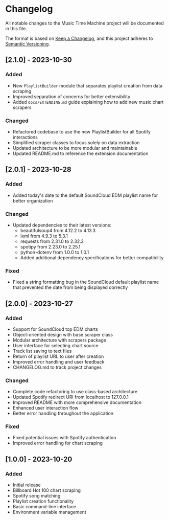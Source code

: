 # Changelog

All notable changes to the Music Time Machine project will be documented in this file.

The format is based on [Keep a Changelog](https://keepachangelog.com/en/1.0.0/),
and this project adheres to [Semantic Versioning](https://semver.org/spec/v2.0.0.html).

## [2.1.0] - 2023-10-30

### Added
- New `PlaylistBuilder` module that separates playlist creation from data scraping
- Improved separation of concerns for better extensibility
- Added `docs/EXTENDING.md` guide explaining how to add new music chart scrapers

### Changed
- Refactored codebase to use the new PlaylistBuilder for all Spotify interactions
- Simplified scraper classes to focus solely on data extraction
- Updated architecture to be more modular and maintainable
- Updated README.md to reference the extension documentation

## [2.0.1] - 2023-10-28

### Added
- Added today's date to the default SoundCloud EDM playlist name for better organization

### Changed
- Updated dependencies to their latest versions:
  - beautifulsoup4 from 4.12.2 to 4.13.3
  - lxml from 4.9.3 to 5.3.1
  - requests from 2.31.0 to 2.32.3
  - spotipy from 2.23.0 to 2.25.1
  - python-dotenv from 1.0.0 to 1.0.1
  - Added additional dependency specifications for better compatibility

### Fixed
- Fixed a string formatting bug in the SoundCloud default playlist name that prevented the date from being displayed correctly

## [2.0.0] - 2023-10-27

### Added
- Support for SoundCloud top EDM charts
- Object-oriented design with base scraper class
- Modular architecture with scrapers package
- User interface for selecting chart source
- Track list saving to text files
- Return of playlist URL to user after creation
- Improved error handling and user feedback
- CHANGELOG.md to track project changes

### Changed
- Complete code refactoring to use class-based architecture
- Updated Spotify redirect URI from localhost to 127.0.0.1
- Improved README with more comprehensive documentation
- Enhanced user interaction flow
- Better error handling throughout the application

### Fixed
- Fixed potential issues with Spotify authentication
- Improved error handling for chart scraping

## [1.0.0] - 2023-10-20

### Added
- Initial release
- Billboard Hot 100 chart scraping
- Spotify song matching
- Playlist creation functionality
- Basic command-line interface
- Environment variable management